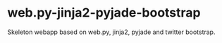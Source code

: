 web.py-jinja2-pyjade-bootstrap
==============================

Skeleton webapp based on web.py, jinja2, pyjade and twitter bootstrap.
